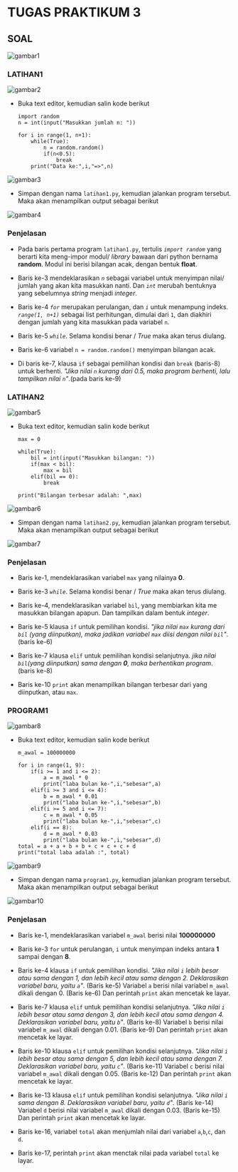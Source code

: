 # TUGAS PRAKTIKUM 3

## SOAL

![gambar1](gambar/1_soal)

### LATIHAN1
![gambar2](gambar/2-1_soal)
  - Buka text editor, kemudian salin kode berikut

        import random
        n = int(input("Masukkan jumlah n: "))

        for i in range(1, n+1):
            while(True):
                n = random.random()
                if(n<0.5):
                    break
            print("Data ke:",i,"=>",n)

![gambar3](gambar/2-2_kode)

  - Simpan dengan nama `latihan1.py`, kemudian jalankan program tersebut. Maka akan menampilkan output sebagai berikut

![gambar4](gambar/2-3_output)

### Penjelasan
  - Pada baris pertama program `latihan1.py`, tertulis _`import random`_ yang berarti kita meng-impor modul/ _library_ bawaan dari python bernama **random**. Modul ini berisi bilangan acak, dengan bentuk **float**.

  - Baris ke-3 mendeklarasikan _`n`_ sebagai variabel untuk menyimpan nilai/ jumlah yang akan kita masukkan nanti. Dan _`int`_ merubah bentuknya yang sebelumnya _string_ menjadi _integer_.

  - Baris ke-4 _`for`_ merupakan perulangan, dan _`i`_ untuk menampung indeks. _`range(1, n+1)`_ sebagai list perhitungan, dimulai dari `1`, dan diakhiri dengan jumlah yang kita masukkan pada variabel `n`.

  - Baris ke-5 _`while`_. Selama kondisi benar / _True_ maka akan terus diulang.

  - Baris ke-6 variabel `n = random.random()` menyimpan bilangan acak.

  - Di baris ke-7, klausa `if` sebagai pemilihan kondisi dan `break` (baris-8) untuk berhenti. _"Jika nilai `n` kurang dari 0.5, maka program berhenti, lalu tampilkan nilai `n`"_.(pada baris ke-9)

### LATIHAN2

![gambar5](gambar/3-1_soal)

- Buka text editor, kemudian salin kode berikut

      max = 0

      while(True):
          bil = int(input("Masukkan bilangan: "))
          if(max < bil):
              max = bil
          elif(bil == 0):
              break

      print("Bilangan terbesar adalah: ",max)

![gambar6](gambar/3-2_kode)

  - Simpan dengan nama `latihan2.py`, kemudian jalankan program tersebut. Maka akan menampilkan output sebagai berikut

![gambar7](gambar/3-3_output)

### Penjelasan
  - Baris ke-1, mendeklarasikan variabel `max` yang nilainya **0**.

  - Baris ke-3 _`while`_. Selama kondisi benar / _True_ maka akan terus diulang.

  - Baris ke-4, mendeklarasikan variabel `bil`, yang membiarkan kita me masukkan bilangan apapun. Dan tampilkan dalam bentuk _integer_.

  - Baris ke-5 klausa `if` untuk pemilihan kondisi. _"jika nilai `max` kurang dari `bil` (yang diinputkan), maka jadikan variabel `max` diisi dengan nilai `bil`"_. (baris ke-6)

  - Baris ke-7 klausa `elif` untuk pemilihan kondisi selanjutnya. _jika nilai `bil`(yang diinputkan) sama dengan **0**, maka berhentikan program_. (baris ke-8)

  - Baris ke-10 `print` akan menampilkan bilangan terbesar dari yang diinputkan, atau `max`.

### PROGRAM1

![gambar8](gambar/4-1_soal)

  - Buka text editor, kemudian salin kode berikut

        m_awal = 100000000

        for i in range(1, 9):
            if(i >= 1 and i <= 2):
                a = m_awal * 0
                print("laba bulan ke-",i,"sebesar",a)
            elif(i >= 3 and i <= 4):
                b = m_awal * 0.01
                print("laba bulan ke-",i,"sebesar",b)
            elif(i >= 5 and i <= 7):
                c = m_awal * 0.05
                print("laba bulan ke-",i,"sebesar",c)
            elif(i == 8):
                d = m_awal * 0.03
                print("laba bulan ke-",i,"sebesar",d)
        total = a + a + b + b + c + c + c + d
        print("total laba adalah :", total)

![gambar9](gambar/4-2_kode)
  - Simpan dengan nama `program1.py`, kemudian jalankan program tersebut. Maka akan menampilkan output sebagai berikut

![gambar10](gambar/4-3_kode)

### Penjelasan

  - Baris ke-1, mendeklarasikan variabel `m_awal` berisi nilai **100000000**

  - Baris ke-3 `for` untuk perulangan, `i` untuk menyimpan indeks antara **1** sampai dengan **8**.

  - Baris ke-4 klausa `if` untuk pemilihan kondisi. _"Jika nilai `i` lebih besar atau sama dengan 1, dan lebih kecil atau sama dengan 2. Deklarasikan variabel baru, yaitu `a`"_. (Baris ke-5) Variabel `a` berisi nilai variabel `m_awal` dikali dengan 0. (Baris ke-6) Dan perintah `print` akan mencetak ke layar.

  - Baris ke-7 klausa `elif` untuk pemilihan kondisi selanjutnya. _"Jika nilai `i` lebih besar atau sama dengan 3, dan lebih kecil atau sama dengan 4. Deklarasikan variabel baru, yaitu `b`"_. (Baris ke-8) Variabel `b` berisi nilai variabel `m_awal` dikali dengan 0.01. (Baris ke-9) Dan perintah `print` akan mencetak ke layar.

  - Baris ke-10 klausa `elif` untuk pemilihan kondisi selanjutnya. _"Jika nilai `i` lebih besar atau sama dengan 5, dan lebih kecil atau sama dengan 7. Deklarasikan variabel baru, yaitu `c`"_. (Baris ke-11) Variabel `c` berisi nilai variabel `m_awal` dikali dengan 0.05. (Baris ke-12) Dan perintah `print` akan mencetak ke layar.

  - Baris ke-13 klausa `elif` untuk pemilihan kondisi selanjutnya. _"Jika nilai `i` sama dengan 8. Deklarasikan variabel baru, yaitu `d`"_. (Baris ke-14) Variabel `d` berisi nilai variabel `m_awal` dikali dengan 0.03. (Baris ke-15) Dan perintah `print` akan mencetak ke layar.

  - Baris ke-16, variabel `total` akan menjumlah nilai dari variabel `a`,`b`,`c`, dan `d`.

  - Baris ke-17, perintah `print` akan menctak nilai pada variabel `total` ke layar.
